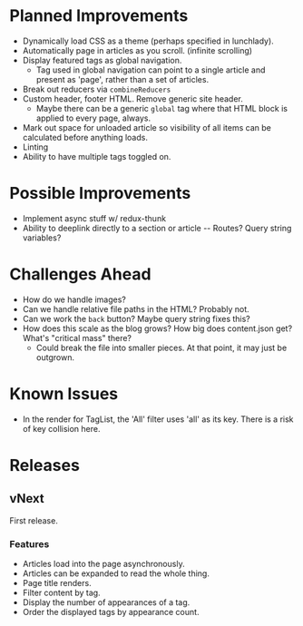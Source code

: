 # Planned Improvements
- Dynamically load CSS as a theme (perhaps specified in lunchlady).
- Automatically page in articles as you scroll. (infinite scrolling)
- Display featured tags as global navigation.
  -  Tag used in global navigation can point to a single article and present as 'page', rather than a set of articles.
- Break out reducers via `combineReducers`
- Custom header, footer HTML.  Remove generic site header.
  - Maybe there can be a generic `global` tag where that HTML block is applied to every page, always.
- Mark out space for unloaded article so visibility of all items can be calculated before anything loads.
- Linting
- Ability to have multiple tags toggled on.

# Possible Improvements
- Implement async stuff w/ redux-thunk
- Ability to deeplink directly to a section or article -- Routes? Query string variables?

# Challenges Ahead
- How do we handle images?
- Can we handle relative file paths in the HTML?  Probably not.
- Can we work the `back` button?  Maybe query string fixes this?
- How does this scale as the blog grows?  How big does content.json get?  What's "critical mass" there?
  - Could break the file into smaller pieces.  At that point, it may just be outgrown.

# Known Issues
- In the render for TagList, the 'All' filter uses 'all' as its key.  There is a risk of key collision here.

# Releases

## vNext
First release.

### Features
- Articles load into the page asynchronously.
- Articles can be expanded to read the whole thing.
- Page title renders.
- Filter content by tag.
- Display the number of appearances of a tag.
- Order the displayed tags by appearance count.

